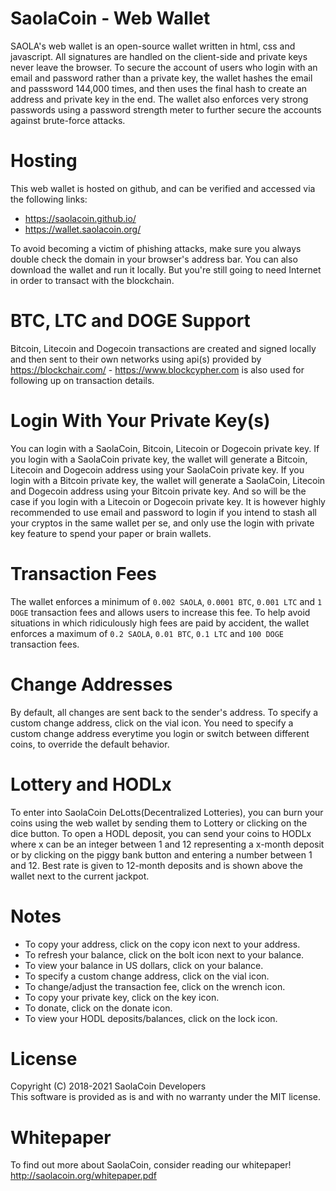# SaolaCoin - Web Wallet

SAOLA's web wallet is an open-source wallet written in html, css and javascript. All signatures are handled on the client-side and private keys never leave the browser.
To secure the account of users who login with an email and password rather than a private key, the wallet hashes the email and passsword 144,000 times, and then uses the final hash to create an address and private key in the end.
The wallet also enforces very strong passwords using a password strength meter to further secure the accounts against brute-force attacks.

# Hosting
This web wallet is hosted on github, and can be verified and accessed via the following links:

* https://saolacoin.github.io/
* https://wallet.saolacoin.org/

To avoid becoming a victim of phishing attacks, make sure you always double check the domain in your browser's address bar. You can also download the wallet and run it locally. But you're still going to need Internet in order to transact with the blockchain.

# BTC, LTC and DOGE Support
Bitcoin, Litecoin and Dogecoin transactions are created and signed locally and then sent to their own networks using api(s) provided by https://blockchair.com/ - https://www.blockcypher.com is also used for following up on transaction details.

# Login With Your Private Key(s)
You can login with a SaolaCoin, Bitcoin, Litecoin or Dogecoin private key. If you login with a SaolaCoin private key, the wallet will generate a Bitcoin, Litecoin and Dogecoin address using your SaolaCoin private key. If you login with a Bitcoin private key, the wallet will generate a SaolaCoin, Litecoin and Dogecoin address using your Bitcoin private key. And so will be the case if you login with a Litecoin or Dogecoin private key. It is however highly recommended to use email and password to login if you intend to stash all your cryptos in the same wallet per se, and only use the login with private key feature to spend your paper or brain wallets.

# Transaction Fees
The wallet enforces a minimum of `0.002 SAOLA`, `0.0001 BTC`, `0.001 LTC` and `1 DOGE` transaction fees and allows users to increase this fee. To help avoid situations in which ridiculously high fees are paid by accident, the wallet enforces a maximum of `0.2 SAOLA`, `0.01 BTC`, `0.1 LTC` and `100 DOGE` transaction fees.

# Change Addresses
By default, all changes are sent back to the sender's address. To specify a custom change address, click on the vial icon. You need to specify a custom change address everytime you login or switch between different coins, to override the default behavior.

# Lottery and HODLx
To enter into SaolaCoin DeLotts(Decentralized Lotteries), you can burn your coins using the web wallet by sending them to Lottery or clicking on the dice button. To open a HODL deposit, you can send your coins to HODLx where x can be an integer between 1 and 12 representing a x-month deposit or by clicking on the piggy bank button and entering a number between 1 and 12. Best rate is given to 12-month deposits and is shown above the wallet next to the current jackpot.

# Notes
* To copy your address, click on the copy icon next to your address.
* To refresh your balance, click on the bolt icon next to your balance.
* To view your balance in US dollars, click on your balance.
* To specify a custom change address, click on the vial icon.
* To change/adjust the transaction fee, click on the wrench icon.
* To copy your private key, click on the key icon.
* To donate, click on the donate icon.
* To view your HODL deposits/balances, click on the lock icon.

# License
Copyright (C) 2018-2021 SaolaCoin Developers <br />
This software is provided as is and with no warranty under the MIT license.


# Whitepaper
To find out more about SaolaCoin, consider reading our whitepaper!
http://saolacoin.org/whitepaper.pdf
